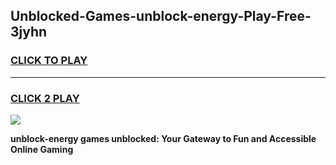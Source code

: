 
## Unblocked-Games-unblock-energy-Play-Free-3jyhn
<h3>
<a href="https://premium76.site?title=unblock-energy&ref=12A">CLICK TO PLAY</a></h3>
<hr>

<h3>
<a href="https://premium76.site?title=unblock-energy&ref=12A">CLICK 2 PLAY</a>
  
</h3>

<a href="https://premium76.site?title=unblock-energy&ref=12A"><img src="https://clearcache.store/games.png"></a>


**unblock-energy games unblocked: Your Gateway to Fun and Accessible Online Gaming**
